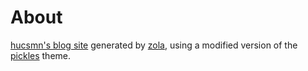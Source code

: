 About
=====

[hucsmn's blog site](https://hucsmn.com) generated by [zola](https://getzola.org),
using a modified version of the [pickles](https://github.com/lukehsiao/zola-pickles) theme.

